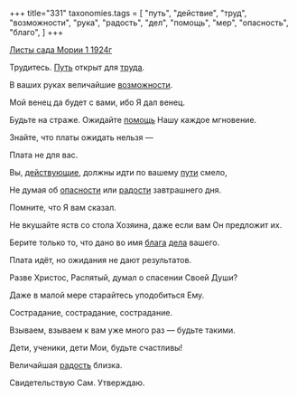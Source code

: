 +++
title="331"
taxonomies.tags = [
 "путь",
 "действие",
 "труд",
 "возможности",
 "рука",
 "радость",
 "дел",
 "помощь",
 "мер",
 "опасность",
 "благо",
]
+++

[Листы сада Мории 1 1924г](/agni/1924)

Трудитесь. [Путь](/tags/путь) открыт для [труда](/tags/труд).   

В ваших руках величайшие [возможности](/tags/возможности).   

Мой венец да будет с вами, ибо Я дал венец.   

Будьте на страже. Ожидайте [помощь](/tags/помощь) Нашу каждое мгновение.   

Знайте, что платы ожидать нельзя —    

Плата не для вас.   

Вы, [действующие](/tags/действие), должны идти по вашему [пути](/tags/путь) смело,   

Не думая об [опасности](/tags/опасность) или [радости](/tags/[радость](/tags/радость)) завтрашнего дня.   

Помните, что Я вам сказал.   

Не вкушайте яств со стола Хозяина, даже если вам Он предложит их.   

Берите только то, что дано во имя [блага](/tags/благо) [дела](/tags/дел) вашего.   

Плата идёт, но ожидания не дают результатов.   

Разве Христос, Распятый, думал о спасении Своей Души?   

Даже в малой мере старайтесь уподобиться Ему.   

Сострадание, сострадание, сострадание.   

Взываем, взываем к вам уже много раз — будьте такими.   

Дети, ученики, дети Мои, будьте счастливы!   

Величайшая [радость](/tags/радость) близка.   

Свидетельствую Сам. Утверждаю.   

